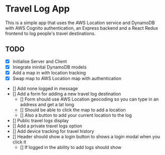 # Travel Log App

This is a simple app that uses the AWS Location service and DynamoDB with AWS Cognito authentication, an Express backend and a React Redux frontend to log people's travel destinations.

## TODO

- [x] Initialise Server and Client
- [x] Iniegrate ininital DynamoDB models
- [x] Add a map in with location tracking
- [x] Swap map to AWS Location map with authentication
- [] Add none logged in message
- [] Add a form for adding a new travel log destination
  - [] Form should use AWS Location geocoding so you can type in an address and get a lat long
  - [] Should be able to click the map to add a location
  - [] Also a button to add your current location to the log
- [] Public travel logs display
- [] Add a private travel logs option
- [] Add device tracking for travel history
- [] Header should show a login button to shows a login modal when you click it
  - [] If logged in the ability to add logs should show
